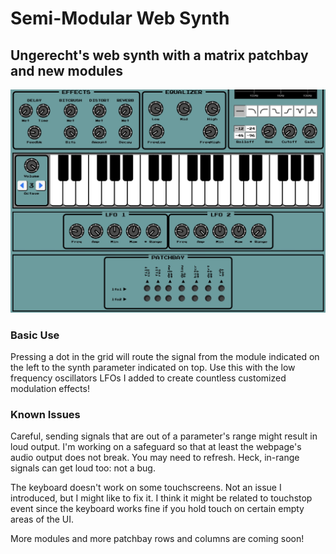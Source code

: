 # Semi-Modular Web Synth

## Ungerecht's web synth with a matrix patchbay and new modules

![Screenshot including patchbay and LFOs](./screenshots/semimodular-synth.jpg)

### Basic Use

Pressing a dot in the grid will route the signal from the module indicated on the left to the synth parameter indicated on top. Use this with the low frequency oscillators LFOs I added to create countless customized modulation effects!

### Known Issues

Careful, sending signals that are out of a parameter's range might result in loud output. I'm working on a safeguard so that at least the webpage's audio output does not break. You may need to refresh. Heck, in-range signals can get loud too: not a bug.

The keyboard doesn't work on some touchscreens. Not an issue I introduced, but I might like to fix it. I think it might be related to touchstop event since the keyboard works fine if you hold touch on certain empty areas of the UI.

More modules and more patchbay rows and columns are coming soon! 

